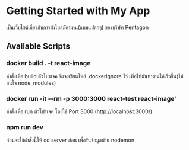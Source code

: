 # Getting Started with My App
เป็นเว็บไซต์เกี่ยวกับการส่งใบสมัครงาน(แบบแปลกๆ) ของบริษัท Pentagon

## Available Scripts



### docker build . -t react-image
คำสั่งเพื่อ build ตัวโปรเจค ซึ่งจะเขียนไฟล์ .dockerignore ไว้ เพื่อให้มันทำงานได้เร็วขึ้น(ไม่สนใจ node_modules)


### docker run -it --rm -p 3000:3000 react-test react-image'
คำสั่งเพื่อ run ตัวโปรเจค โดยใช้ Port 3000 (http://localhost:3000/)


### npm run dev
ก่อนจะใช้คำสั่งนี้ให้ cd server ก่อน เพื่อรันข้อมูลผ่าน nodemon


